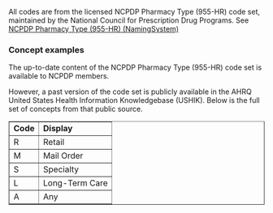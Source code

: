 ﻿All codes are from the licensed NCPDP Pharmacy Type (955-HR) code set, maintained by the National Council for Prescription Drug Programs.
See [NCPDP Pharmacy Type (955-HR) (NamingSystem)](NamingSystem-carin-rtpbc-NamingSystem-ncpdp-pharmacy-type.html)

<h3>Concept examples</h3> 
The up-to-date content of the NCPDP Pharmacy Type (955-HR) code set is available to NCPDP members.
 
However, a past version of the code set is publicly available in the AHRQ United States Health Information Knowledgebase (USHIK). Below is the full set of concepts from that public source.

<table border="1">
<tr><td><b>Code</b></td><td><b>Display</b></td></tr>
<tr><td>R</td><td>Retail</td></tr>
<tr><td>M</td><td>Mail Order</td></tr>
<tr><td>S</td><td>Specialty</td></tr>
<tr><td>L</td><td>Long-Term Care</td></tr>
<tr><td>A</td><td>Any</td></tr>
</table>
